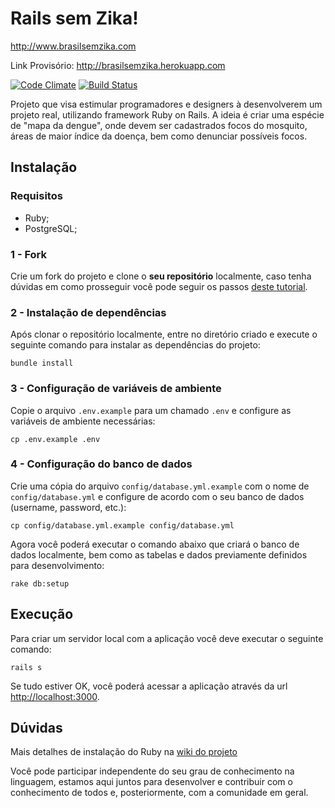 # Rails sem Zika!

http://www.brasilsemzika.com

Link Provisório: http://brasilsemzika.herokuapp.com

[![Code Climate](https://codeclimate.com/github/pnaponoceno/learning-ruby/badges/gpa.svg)](https://codeclimate.com/github/pnaponoceno/learning-ruby)
[![Build Status](https://travis-ci.org/learning-ruby/brasil-sem-zika.svg?branch=dev)](https://travis-ci.org/learning-ruby/brasil-sem-zika)

Projeto que visa estimular programadores e designers à desenvolverem um projeto real, utilizando framework Ruby on Rails.
A ideia é criar uma espécie de "mapa da dengue", onde devem ser cadastrados focos do mosquito, áreas de maior índice da doença, bem como denunciar possíveis focos.


## Instalação

### Requisitos

- Ruby;
- PostgreSQL;

### 1 - Fork

Crie um fork do projeto e clone o **seu repositório** localmente, caso tenha dúvidas em como prosseguir você pode seguir os passos [deste tutorial](http://blog.da2k.com.br/2015/02/04/git-e-github-do-clone-ao-pull-request).

### 2 - Instalação de dependências

Após clonar o repositório localmente, entre no diretório criado e execute o seguinte comando para instalar as dependências do projeto:

```console
bundle install
```

### 3 - Configuração de variáveis de ambiente

Copie o arquivo `.env.example` para um chamado `.env` e configure as variáveis de ambiente necessárias:

```console
cp .env.example .env
```

### 4 - Configuração do banco de dados

Crie uma cópia do arquivo `config/database.yml.example` com o nome de `config/database.yml` e configure de acordo com o seu banco de dados (username, password, etc.):

```console
cp config/database.yml.example config/database.yml
```

Agora você poderá executar o comando abaixo que criará o banco de dados localmente, bem como as tabelas e dados previamente definidos para desenvolvimento:

```console
rake db:setup
```

## Execução

Para criar um servidor local com a aplicação você deve executar o seguinte comando:

```console
rails s
```

Se tudo estiver OK, você poderá acessar a aplicação através da url [http://localhost:3000](http://localhost:3000).

## Dúvidas

Mais detalhes de instalação do Ruby na [wiki do projeto](https://github.com/pnaponoceno/learning-ruby/wiki)

Você pode participar independente do seu grau de conhecimento na linguagem, estamos aqui juntos para desenvolver e contribuir com o conhecimento de todos e, posteriormente, com a comunidade em geral.
